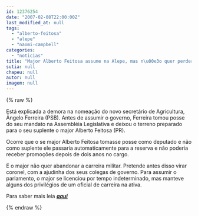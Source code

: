 ```yaml
---
id: 12376254
date: "2007-02-08T22:00:00Z"
last_modified_at: null
tags:
  - "alberto-feitosa"
  - "alepe"
  - "naomi-campbell"
categories:
  - "noticias"
title: "Major Alberto Feitosa assume na Alepe, mas n\u00e3o quer perder privil\u00e9gios"
sutia: null
chapeu: null
autor: null
imagem: null
---
```

{% raw %}
<p><P>Está explicada a demora na nomeação do novo secretário de Agricultura, Ângelo Ferreira (PSB). Antes de assumir o governo, Ferreira tomou posse do seu mandato na Assembléia Legislativa e deixou o terreno preparado para o seu suplente o major Alberto Feitosa (PR). </P></p>
<p><P>Ocorre que o se major Alberto Feitosa tomasse posse como deputado e não como suplente ele passaria automaticamente para a reserva e não poderia receber promoções depois de dois anos no cargo. </P></p>
<p><P>E o major não quer abandonar a carreira militar. Pretende antes disso virar coronel, com a ajudinha dos seus colegas de governo. Para assumir o parlamento, o major se licenciou por tempo indeterminado, mas manteve alguns dos privilégios de um oficial de carreira na ativa. </P></p>
<p><P>Para saber mais leia <STRONG><EM><A href=\"https://jc3.uol.com.br/blogs/blogdojc/2007/02/07/index.php\">aqui</A></EM></STRONG></P> </p>
{% endraw %}
